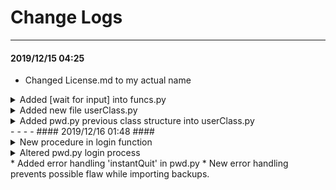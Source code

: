 # Change Logs #
- - - -
#### 2019/12/15 04:25 ####
* Changed License.md to my actual name  
<details>
	<summary>Added [wait for input] into funcs.py</summary>
	<p>now it imports a class and prints the color imported  </p>
</details>
<details>
	<summary>Added new file userClass.py</summary>
	<p>pwd.py imports a class from userClass.py</p>
	<p>neater codes  </p>
</details>
<details>
	<summary>Added pwd.py previous class structure into userClass.py</summary>
	<p>pwd.py now only includes prompt and calling class</p>
	<p>neater codes, easier references</p>
</details>
- - - -                   
#### 2019/12/16 01:48 ####
<details>
	<summary>New procedure in login function</summary>
	<p>instantQuit skips ```userInterface.checkbackup()``` function and enhances performance</p>
</details>
<details>
	<summary>Altered pwd.py login process</summary>
	<p>
		```if newuser: {initialise...login }
		else: {login}`
		-->
		`if newuser: {initialise}
		{login}```  
	</p>
</details>
* Added error handling 'instantQuit' in pwd.py  
* New error handling prevents possible flaw while importing backups.